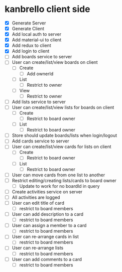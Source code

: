 # kanbrello client side 

* [x] Generate Server
* [x] Generate Client
* [x] Add local auth to server
* [x] Add material-ui to client
* [x] Add redux to client
* [x] Add login to client 
* [ ] Add boards service to server
* [ ] User can create/list/view boards on client
  * [ ] Create
    * [ ] Add ownerId
  * [ ] List
    * [ ] Restrict to owner
  * [ ] View
    * [ ] Restrict to owner
* [ ] Add lists service to server
* [ ] User can create/list/view lists for boards on client
  * [ ] Create
    * [ ] Restrict to board owner
  * [ ] List
    * [ ] Restrict to board owner
* [ ] Store should update boards/lists when login/logout
* [ ] Add cards service to server
* [ ] User can create/list/view cards for lists on client
  * [ ] Create
    * [ ] Restrict to board owner
  * [ ] List
    * [ ] Restrict to board owner
* [ ] User can move cards from one list to another
* [ ] Restrict editing/creating lists/cards to board owner
  * [ ] Update to work for no boardId in query 
* [ ] Create activities service on server
* [ ] All activities are logged
* [ ] User can edit title of card
  * [ ] restrict to board members
* [ ] User can add description to a card
  * [ ] restrict to board members
* [ ] User can assign a member to a card
  * [ ] restrict to board members
* [ ] User can re-arrange cards in list
  * [ ] restrict to board members
* [ ] User can re-arrange lists
  * [ ] restrict to board members
* [ ] User can add comments to a card
  * [ ] restrict to board members
